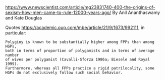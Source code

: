 https://www.newscientist.com/article/mg23831740-400-the-origins-of-sexism-how-men-came-to-rule-12000-years-ago/
By Anil Ananthaswamy and Kate Douglas

Quotes https://academic.oup.com/mbe/article/21/9/1673/992111, in particular:

    Polyginy is known to be substantially higher among FPPs than among HGPs, 
    both in terms of proportion of polygamists and in terms of average number 
    of wives per polygamist (Cavalli-Sforza 1986a; Biesele and Royal 1999). 
    Furthermore, whereas all FPPs practice a rigid patrilocality, some 
    HGPs do not exclusively follow such social behavior.
    
